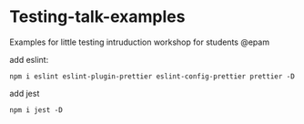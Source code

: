 # Testing-talk-examples
Examples for little testing intruduction workshop for students @epam

add eslint:

```
npm i eslint eslint-plugin-prettier eslint-config-prettier prettier -D
```

add jest 

```
npm i jest -D
```
